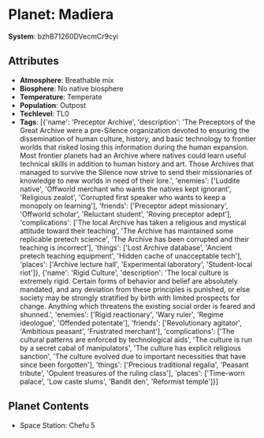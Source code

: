 # Planet: Madiera

**System**: bzhB71260DVecmCr9cyi

## Attributes
- **Atmosphere**: Breathable mix
- **Biosphere**: No native biosphere
- **Temperature**: Temperate
- **Population**: Outpost
- **Techlevel**: TL0
- **Tags**: [{'name': 'Preceptor Archive', 'description': 'The Preceptors of the Great Archive were a pre-Silence organization devoted to ensuring the dissemination of human culture, history, and basic technology to frontier worlds that risked losing this information during the human expansion. Most frontier planets had an Archive where natives could learn useful technical skills in addition to human history and art. Those Archives that managed to survive the Silence now strive to send their missionaries of knowledge to new worlds in need of their lore.', 'enemies': ['Luddite native', 'Offworld merchant who wants the natives kept ignorant', 'Religious zealot', 'Corrupted first speaker who wants to keep a monopoly on learning'], 'friends': ['Preceptor adept missionary', 'Offworld scholar', 'Reluctant student', 'Roving preceptor adept'], 'complications': ['The local Archive has taken a religious and mystical attitude toward their teaching', 'The Archive has maintained some replicable pretech science', 'The Archive has been corrupted and their teaching is incorrect'], 'things': ['Lost Archive database', 'Ancient pretech teaching equipment', 'Hidden cache of unacceptable tech'], 'places': ['Archive lecture hall', 'Experimental laboratory', 'Student-local riot']}, {'name': 'Rigid Culture', 'description': 'The local culture is extremely rigid. Certain forms of behavior and belief are absolutely mandated, and any deviation from these principles is punished, or else society may be strongly stratified by birth with limited prospects for change. Anything which threatens the existing social order is feared and shunned.', 'enemies': ['Rigid reactionary', 'Wary ruler', 'Regime ideologue', 'Offended potentate'], 'friends': ['Revolutionary agitator', 'Ambitious peasant', 'Frustrated merchant'], 'complications': ['The cultural patterns are enforced by technological aids', 'The culture is run by a secret cabal of manipulators', 'The culture has explicit religious sanction', 'The culture evolved due to important necessities that have since been forgotten'], 'things': ['Precious traditional regalia', 'Peasant tribute', 'Opulent treasures of the ruling class'], 'places': ['Time-worn palace', 'Low caste slums', 'Bandit den', 'Reformist temple']}]

## Planet Contents
- Space Station: Chefu 5

